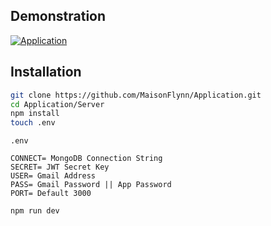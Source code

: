 ## Demonstration

[![Application](https://img.youtube.com/vi/YCA2Qj8-l-0/maxresdefault.jpg)](https://www.youtube.com/watch?v=YCA2Qj8-l-0)

## Installation

```bash
git clone https://github.com/MaisonFlynn/Application.git
cd Application/Server
npm install
touch .env
```

`.env`

```
CONNECT= MongoDB Connection String
SECRET= JWT Secret Key
USER= Gmail Address
PASS= Gmail Password || App Password
PORT= Default 3000
```

```bash
npm run dev
```
